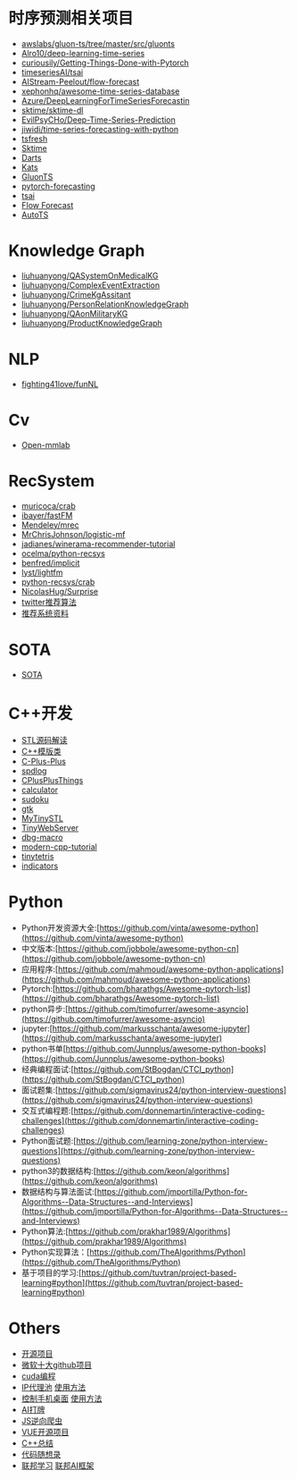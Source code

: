 

# 时序预测相关项目

- [awslabs/gluon-ts/tree/master/src/gluonts](https://github.com/awslabs/gluon-ts/tree/master/src/gluonts)
- [Alro10/deep-learning-time-series](https://github.com/Alro10/deep-learning-time-series)
- [curiousily/Getting-Things-Done-with-Pytorch](https://github.com/curiousily/Getting-Things-Done-with-Pytorch)
- [timeseriesAI/tsai](https://github.com/timeseriesAI/tsai)
- [AIStream-Peelout/flow-forecast](https://github.com/AIStream-Peelout/flow-forecast)
- [xephonhq/awesome-time-series-database](https://github.com/xephonhq/awesome-time-series-database)
- [Azure/DeepLearningForTimeSeriesForecastin](https://github.com/Azure/DeepLearningForTimeSeriesForecasting)
- [sktime/sktime-dl](https://github.com/sktime/sktime-dl)
- [EvilPsyCHo/Deep-Time-Series-Prediction](https://github.com/EvilPsyCHo/Deep-Time-Series-Prediction)
- [jiwidi/time-series-forecasting-with-python](https://github.com/jiwidi/time-series-forecasting-with-python)
- [tsfresh](https://tsfresh.readthedocs.io/en/latest/)
- [Sktime](https://www.sktime.org/en/stable/estimator_overview.html)
- [Darts](https://github.com/unit8co/darts)
- [Kats](https://github.com/facebookresearch/Kats)
- [GluonTS](https://github.com/awslabs/gluon-ts)
- [pytorch-forecasting](https://github.com/jdb78/pytorch-forecasting)
- [tsai](https://github.com/timeseriesAI/tsai)
- [Flow Forecast](https://github.com/AIStream-Peelout/flow-forecast)
- [AutoTS](https://github.com/winedarksea/AutoTS)

# Knowledge Graph

- [liuhuanyong/QASystemOnMedicalKG](https://github.com/liuhuanyong/QASystemOnMedicalKG)
- [liuhuanyong/ComplexEventExtraction](https://github.com/liuhuanyong/ComplexEventExtraction)
- [liuhuanyong/CrimeKgAssitant](https://github.com/liuhuanyong/CrimeKgAssitant)
- [liuhuanyong/PersonRelationKnowledgeGraph](https://github.com/liuhuanyong/PersonRelationKnowledgeGraph)
- [liuhuanyong/QAonMilitaryKG](https://github.com/liuhuanyong/QAonMilitaryKG)
- [liuhuanyong/ProductKnowledgeGraph](https://github.com/liuhuanyong/ProductKnowledgeGraph)

# NLP

- [fighting41love/funNL](https://github.com/fighting41love/funNL)

# Cv
- [Open-mmlab](https://github.com/open-mmlab/mmdetection)

# RecSystem

- [muricoca/crab](https://github.com/muricoca/crab)
- [ibayer/fastFM](https://github.com/ibayer/fastFM)
- [Mendeley/mrec](https://github.com/mendeley/mrec)
- [MrChrisJohnson/logistic-mf](https://github.com/MrChrisJohnson/logistic-mf)
- [jadianes/winerama-recommender-tutorial](https://github.com/jadianes/winerama-recommender-tutorial)
- [ocelma/python-recsys](https://github.com/ocelma/python-recsys)
- [benfred/implicit](https://github.com/benfred/implicit)
- [lyst/lightfm](https://github.com/lyst/lightfm)
- [python-recsys/crab](https://github.com/python-recsys/crab)
- [NicolasHug/Surprise](https://github.com/NicolasHug/Surprise)
- [twitter推荐算法](https://github.com/twitter/the-algorithm)
- [推荐系统资料](https://github.com/Microstrong0305/RecSys)

# SOTA

- [SOTA](https://mp.weixin.qq.com/s/crumPYigHPVHIIULKZpEww)


# C++开发

- [STL源码解读](https://github.com/FunctionDou/STL)
- [C++模版类](https://github.com/wuye9036/CppTemplateTutorial)
- [C-Plus-Plus](https://github.com/TheAlgorithms/C-Plus-Plus)
- [spdlog](https://github.com/gabime/spdlog)
- [CPlusPlusThings](https://github.com/Light-City/CPlusPlusThings)
- [calculator](https://github.com/microsoft/calculator)
- [sudoku](https://github.com/mayerui/sudoku)
- [gtk](https://github.com/Qalculate/qalculate-gtk)
- [MyTinySTL](https://github.com/Alinshans/MyTinySTL)
- [TinyWebServer](https://github.com/qinguoyi/TinyWebServer)
- [dbg-macro](https://github.com/sharkdp/dbg-macro)
- [modern-cpp-tutorial](https://github.com/changkun/modern-cpp-tutorial)
- [tinytetris](https://github.com/taylorconor/tinytetris)
- [indicators](https://github.com/p-ranav/indicators)

# Python

- Python开发资源大全:[https://github.com/vinta/awesome-python](https://github.com/vinta/awesome-python)
- 中文版本:[https://github.com/jobbole/awesome-python-cn](https://github.com/jobbole/awesome-python-cn)
- 应用程序:[https://github.com/mahmoud/awesome-python-applications](https://github.com/mahmoud/awesome-python-applications)
- Pytorch:[https://github.com/bharathgs/Awesome-pytorch-list](https://github.com/bharathgs/Awesome-pytorch-list)
- python异步:[https://github.com/timofurrer/awesome-asyncio](https://github.com/timofurrer/awesome-asyncio)
- jupyter:[https://github.com/markusschanta/awesome-jupyter](https://github.com/markusschanta/awesome-jupyter)
- python书单[https://github.com/Junnplus/awesome-python-books](https://github.com/Junnplus/awesome-python-books)
- 经典编程面试:[https://github.com/StBogdan/CTCI_python](https://github.com/StBogdan/CTCI_python)
- 面试题集:[https://github.com/sigmavirus24/python-interview-questions](https://github.com/sigmavirus24/python-interview-questions)
- 交互式编程题:[https://github.com/donnemartin/interactive-coding-challenges](https://github.com/donnemartin/interactive-coding-challenges)
- Python面试题:[https://github.com/learning-zone/python-interview-questions](https://github.com/learning-zone/python-interview-questions)
- python3的数据结构:[https://github.com/keon/algorithms](https://github.com/keon/algorithms)
- 数据结构与算法面试:[https://github.com/jmportilla/Python-for-Algorithms--Data-Structures--and-Interviews](https://github.com/jmportilla/Python-for-Algorithms--Data-Structures--and-Interviews)
- Python算法:[https://github.com/prakhar1989/Algorithms](https://github.com/prakhar1989/Algorithms)
- Python实现算法：[https://github.com/TheAlgorithms/Python](https://github.com/TheAlgorithms/Python)
- 基于项目的学习:[https://github.com/tuvtran/project-based-learning#python](https://github.com/tuvtran/project-based-learning#python)

# Others

-  [开源项目](https://mp.weixin.qq.com/s/6-TnCHUMEIFWQVl-pIWBOA)
- [微软十大github项目](https://mp.weixin.qq.com/s/0ok7UodFyLTE8Ha5R107iQ)
- [cuda编程](https://mp.weixin.qq.com/s/0wFD5Q_U0TT32NIxy45y0g)
- [IP代理池](https://github.com/jhao104/proxy_pool) [使用方法](https://mp.weixin.qq.com/s/H7EyAzlfIYP8vuFGrEqpDw)
-  [控制手机桌面](https://github.com/Genymobile/scrcpy#summary) [使用方法](https://mp.weixin.qq.com/s/4CBFpVwbh_zPshXHgCX_vA)
-  [AI打牌](https://mp.weixin.qq.com/s/NFbKJx6V2x2XP8MfLr5BEQ)
- [JS逆向爬虫](https://mp.weixin.qq.com/s/qMWpn4anpYUbJt-HTQPQ2w)
-  [VUE开源项目](https://mp.weixin.qq.com/s/oX84u4KODNisAPJLq_3ozw)
- [C++总结](https://mp.weixin.qq.com/s/5w4xVcRuOVD-dT1WLlWkQA)
- [代码随想录](https://github.com/youngyangyang04/leetcode-master)
- [联邦学习](https://github.com/alibaba/FederatedScope) [联邦AI框架](https://github.com/FederatedAI/FATE)


 

